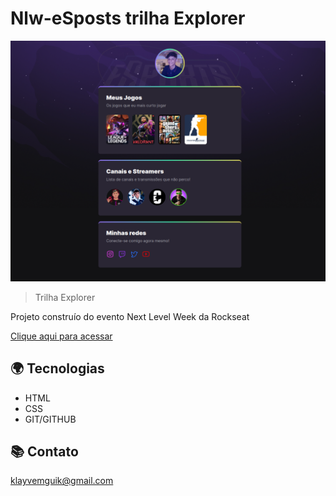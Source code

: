 # Nlw-eSposts trilha Explorer

![preview](./ProjetoEsport/assets/lest.png)

> Trilha Explorer

Projeto construío do
evento Next Level Week
da Rockseat

[Clique aqui para acessar](https://klayvemguimaraes.github.io/Nlw-Explorer/ProjetoEsport/nlw.html)


## 🌍 Tecnologias

- HTML
- CSS
- GIT/GITHUB

## 📚 Contato

klayvemguik@gmail.com
